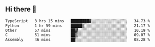 ## Hi there 👋

<!--
**whirlun/whirlun** is a ✨ _special_ ✨ repository because its `README.md` (this file) appears on your GitHub profile.

Here are some ideas to get you started:

- 🔭 I’m currently working on ...
- 🌱 I’m currently learning ...
- 👯 I’m looking to collaborate on ...
- 🤔 I’m looking for help with ...
- 💬 Ask me about ...
- 📫 How to reach me: ...
- 😄 Pronouns: ...
- ⚡ Fun fact: ...
-->
<!--START_SECTION:waka-->

```txt
TypeScript   3 hrs 15 mins   ████████▓░░░░░░░░░░░░░░░░   34.73 %
Python       1 hr 59 mins    █████▒░░░░░░░░░░░░░░░░░░░   21.17 %
Other        57 mins         ██▓░░░░░░░░░░░░░░░░░░░░░░   10.19 %
C            51 mins         ██▒░░░░░░░░░░░░░░░░░░░░░░   09.07 %
Assembly     46 mins         ██░░░░░░░░░░░░░░░░░░░░░░░   08.28 %
```

<!--END_SECTION:waka-->
